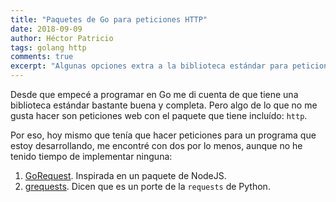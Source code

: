 ```yaml
---
title: "Paquetes de Go para peticiones HTTP"
date: 2018-09-09
author: Héctor Patricio
tags: golang http
comments: true
excerpt: "Algunas opciones extra a la biblioteca estándar para peticiones HTTP"
---
```


Desde que empecé a programar en Go me di cuenta de que tiene una biblioteca estándar bastante buena y
completa. Pero algo de lo que no me gusta hacer son peticiones web con el paquete que tiene incluído:
`http`.

Por eso, hoy mismo que tenía que hacer peticiones para un programa que estoy desarrollando, me encontré
con dos por lo menos, aunque no he tenido tiempo de implementar ninguna:

1. [GoRequest](https://github.com/parnurzeal/gorequest). Inspirada en un paquete de NodeJS.
2. [grequests](https://github.com/levigross/grequests). Dicen que es un porte de la `requests` de Python.